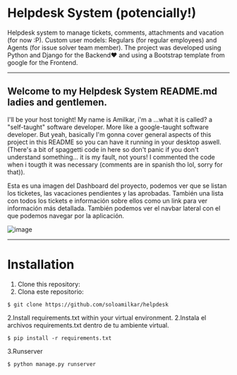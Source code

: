 # Helpdesk System (potencially!)
Helpdesk system to manage tickets, comments, attachments and vacation (for now :P). Custom user models: Regulars (for regular employees) and Agents (for issue solver team member). The project was developed using Python and Django for the Backend♥ and using a Bootstrap template from google for the Frontend.

____
## Welcome to my Helpdesk System README.md ladies and gentlemen.

I'll be your host tonight! My name is Amilkar, i'm a ...what it is called? a "self-taught" software developer. More like a google-taught software developer. But yeah, basically I'm gonna cover general aspects of this project in this README so you can have it running in your desktop aswell. (There's a bit of spaggetti code in here so don't panic if you don't understand something... it is my fault, not yours! I commented the code when i tougth it was necessary (comments are in spanish tho lol, sorry for that)).

Esta es una imagen del Dashboard del proyecto, podemos ver que se listan los ticketes, las vacaciones pendientes y las aprobadas. También una lista con todos los tickets e información sobre ellos como un link para ver información más detallada. También podemos ver el navbar lateral con el que podemos navegar por la aplicación. 

![image](https://user-images.githubusercontent.com/71573508/108613509-5e684300-73b8-11eb-805c-bdb076066dc1.png)

___
# Installation

1. Clone this repository:
1. Clona este repositorio:

```
$ git clone https://github.com/soloamilkar/helpdesk
```

2.Install requirements.txt within your virtual environment.
2.Instala el archivos requirements.txt dentro de tu ambiente virtual.

```
$ pip install -r requirements.txt
```

3.Runserver

```
$ python manage.py runserver
```

